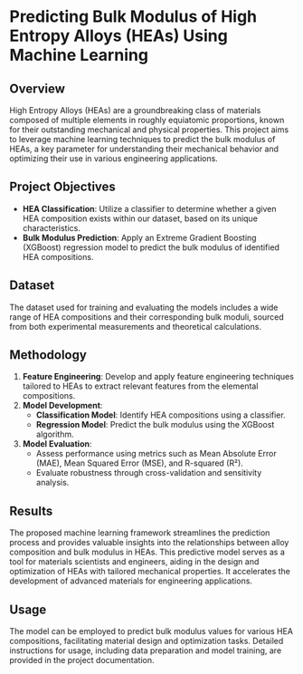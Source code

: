 # Predicting Bulk Modulus of High Entropy Alloys (HEAs) Using Machine Learning

## Overview

High Entropy Alloys (HEAs) are a groundbreaking class of materials composed of multiple elements in roughly equiatomic proportions, known for their outstanding mechanical and physical properties. This project aims to leverage machine learning techniques to predict the bulk modulus of HEAs, a key parameter for understanding their mechanical behavior and optimizing their use in various engineering applications.

## Project Objectives

- **HEA Classification**: Utilize a classifier to determine whether a given HEA composition exists within our dataset, based on its unique characteristics.
- **Bulk Modulus Prediction**: Apply an Extreme Gradient Boosting (XGBoost) regression model to predict the bulk modulus of identified HEA compositions.

## Dataset

The dataset used for training and evaluating the models includes a wide range of HEA compositions and their corresponding bulk moduli, sourced from both experimental measurements and theoretical calculations. 

## Methodology

1. **Feature Engineering**: Develop and apply feature engineering techniques tailored to HEAs to extract relevant features from the elemental compositions.
2. **Model Development**:
   - **Classification Model**: Identify HEA compositions using a classifier.
   - **Regression Model**: Predict the bulk modulus using the XGBoost algorithm.
3. **Model Evaluation**:
   - Assess performance using metrics such as Mean Absolute Error (MAE), Mean Squared Error (MSE), and R-squared (R²).
   - Evaluate robustness through cross-validation and sensitivity analysis.

## Results

The proposed machine learning framework streamlines the prediction process and provides valuable insights into the relationships between alloy composition and bulk modulus in HEAs. This predictive model serves as a tool for materials scientists and engineers, aiding in the design and optimization of HEAs with tailored mechanical properties. It accelerates the development of advanced materials for engineering applications.

## Usage

The model can be employed to predict bulk modulus values for various HEA compositions, facilitating material design and optimization tasks. Detailed instructions for usage, including data preparation and model training, are provided in the project documentation.



